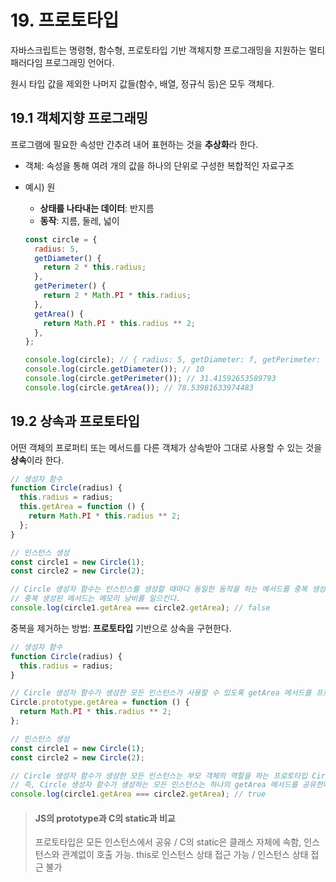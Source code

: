 # 19. 프로토타입

자바스크립트는 명령형, 함수형, 프로토타입 기반 객체지향 프로그래밍을 지원하는 멀티 패러다임 프로그래밍 언어다.

원시 타입 값을 제외한 나머지 값들(함수, 배열, 정규식 등)은 모두 객체다.

## 19.1 객체지향 프로그래밍

프로그램에 필요한 속성만 간추려 내어 표현하는 것을 **추상화**라 한다.

- 객체: 속성을 통해 여려 개의 값을 하나의 단위로 구성한 복합적인 자료구조

- 예시) 원

  - **상태를 나타내는 데이터**: 반지름
  - **동작**: 지름, 둘레, 넓이

  ```js
  const circle = {
    radius: 5,
    getDiameter() {
      return 2 * this.radius;
    },
    getPerimeter() {
      return 2 * Math.PI * this.radius;
    },
    getArea() {
      return Math.PI * this.radius ** 2;
    },
  };

  console.log(circle); // { radius: 5, getDiameter: f, getPerimeter: f, getArea: f }
  console.log(circle.getDiameter()); // 10
  console.log(circle.getPerimeter()); // 31.41592653589793
  console.log(circle.getArea()); // 78.53981633974483
  ```

## 19.2 상속과 프로토타입

어떤 객체의 프로퍼티 또는 메서드를 다른 객체가 상속받아 그대로 사용할 수 있는 것을 **상속**이라 한다.

```js
// 생성자 함수
function Circle(radius) {
  this.radius = radius;
  this.getArea = function () {
    return Math.PI * this.radius ** 2;
  };
}

// 인스턴스 생성
const circle1 = new Circle(1);
const circle2 = new Circle(2);

// Circle 생성자 함수는 인스턴스를 생성할 때마다 동일한 동작을 하는 메서드를 중복 생성한다.
// 중복 생성된 메서드는 메모리 낭비를 일으킨다.
console.log(circle1.getArea === circle2.getArea); // false
```

중복을 제거하는 방법: **프로토타입** 기반으로 상속을 구현한다.

```js
// 생성자 함수
function Circle(radius) {
  this.radius = radius;
}

// Circle 생성자 함수가 생성한 모든 인스턴스가 사용할 수 있도록 getArea 메서드를 프로토타입에 추가한다.
Circle.prototype.getArea = function () {
  return Math.PI * this.radius ** 2;
};

// 인스턴스 생성
const circle1 = new Circle(1);
const circle2 = new Circle(2);

// Circle 생성자 함수가 생성한 모든 인스턴스는 부모 객체의 역할을 하는 프로토타입 Circle.prototype으로부터 getArea 메서드를 상속받는다.
// 즉, Circle 생성자 함수가 생성하는 모든 인스턴스는 하나의 getArea 메서드를 공유한다.
console.log(circle1.getArea === circle2.getArea); // true
```

> #### JS의 prototype과 C의 static과 비교
>
> 프로토타입은 모든 인스턴스에서 공유 / C의 static은 클래스 자체에 속함, 인스턴스와 관계없이 호출 가능.
> this로 인스턴스 상태 접근 가능 / 인스턴스 상태 접근 불가
